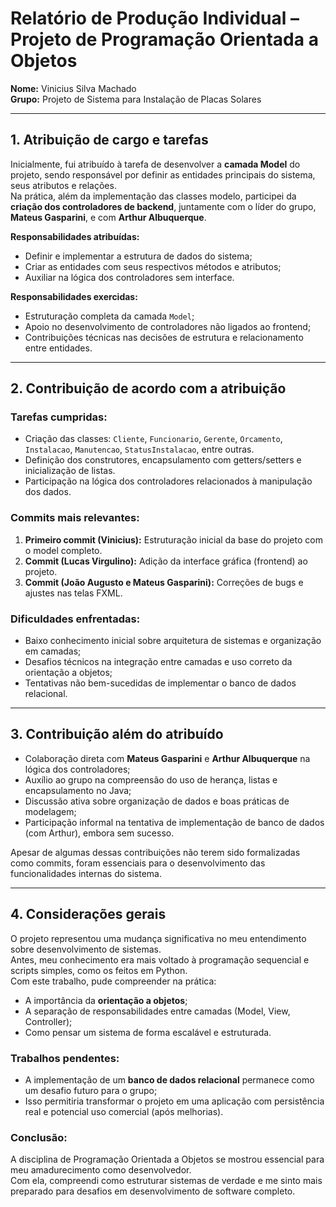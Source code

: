 # Relatório de Produção Individual – Projeto de Programação Orientada a Objetos

**Nome:** Vinicius Silva Machado  
**Grupo:** Projeto de Sistema para Instalação de Placas Solares

---

## 1. Atribuição de cargo e tarefas

Inicialmente, fui atribuído à tarefa de desenvolver a **camada Model** do projeto, sendo responsável por definir as entidades principais do sistema, seus atributos e relações.  
Na prática, além da implementação das classes modelo, participei da **criação dos controladores de backend**, juntamente com o líder do grupo, **Mateus Gasparini**, e com **Arthur Albuquerque**.

**Responsabilidades atribuídas:**
- Definir e implementar a estrutura de dados do sistema;
- Criar as entidades com seus respectivos métodos e atributos;
- Auxiliar na lógica dos controladores sem interface.

**Responsabilidades exercidas:**
- Estruturação completa da camada `Model`;
- Apoio no desenvolvimento de controladores não ligados ao frontend;
- Contribuições técnicas nas decisões de estrutura e relacionamento entre entidades.

---

## 2. Contribuição de acordo com a atribuição

### Tarefas cumpridas:
- Criação das classes: `Cliente`, `Funcionario`, `Gerente`, `Orcamento`, `Instalacao`, `Manutencao`, `StatusInstalacao`, entre outras.
- Definição dos construtores, encapsulamento com getters/setters e inicialização de listas.
- Participação na lógica dos controladores relacionados à manipulação dos dados.

### Commits mais relevantes:
1. **Primeiro commit (Vinicius):** Estruturação inicial da base do projeto com o model completo.
2. **Commit (Lucas Virgulino):** Adição da interface gráfica (frontend) ao projeto.
3. **Commit (João Augusto e Mateus Gasparini):** Correções de bugs e ajustes nas telas FXML.

### Dificuldades enfrentadas:
- Baixo conhecimento inicial sobre arquitetura de sistemas e organização em camadas;
- Desafios técnicos na integração entre camadas e uso correto da orientação a objetos;
- Tentativas não bem-sucedidas de implementar o banco de dados relacional.

---

## 3. Contribuição além do atribuído

- Colaboração direta com **Mateus Gasparini** e **Arthur Albuquerque** na lógica dos controladores;
- Auxílio ao grupo na compreensão do uso de herança, listas e encapsulamento no Java;
- Discussão ativa sobre organização de dados e boas práticas de modelagem;
- Participação informal na tentativa de implementação de banco de dados (com Arthur), embora sem sucesso.

Apesar de algumas dessas contribuições não terem sido formalizadas como commits, foram essenciais para o desenvolvimento das funcionalidades internas do sistema.

---

## 4. Considerações gerais

O projeto representou uma mudança significativa no meu entendimento sobre desenvolvimento de sistemas.  
Antes, meu conhecimento era mais voltado à programação sequencial e scripts simples, como os feitos em Python.  
Com este trabalho, pude compreender na prática:

- A importância da **orientação a objetos**;
- A separação de responsabilidades entre camadas (Model, View, Controller);
- Como pensar um sistema de forma escalável e estruturada.

### Trabalhos pendentes:
- A implementação de um **banco de dados relacional** permanece como um desafio futuro para o grupo;
- Isso permitiria transformar o projeto em uma aplicação com persistência real e potencial uso comercial (após melhorias).

### Conclusão:
A disciplina de Programação Orientada a Objetos se mostrou essencial para meu amadurecimento como desenvolvedor.  
Com ela, compreendi como estruturar sistemas de verdade e me sinto mais preparado para desafios em desenvolvimento de software completo.

